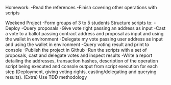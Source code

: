 Homework:
    -Read the references
    -Finish covering other operations with scripts

Weekend Project
    -Form groups of 3 to 5 students
Structure scripts to:
    -Deploy
    -Query proposals
    -Give vote right passing an address as input
    -Cast a vote to a ballot passing contract address and proposal as input and using the wallet in environment
    -Delegate my vote passing user address as input and using the wallet in environment
    -Query voting result and print to console
    -Publish the project in Github
    -Run the scripts with a set of proposals, cast and delegate votes and inspect results
    -Write a report detailing the addresses, transaction hashes, description of the operation script being executed and console output from script execution for each step (Deployment, giving voting rights, casting/delegating and querying results).
(Extra) Use TDD methodology